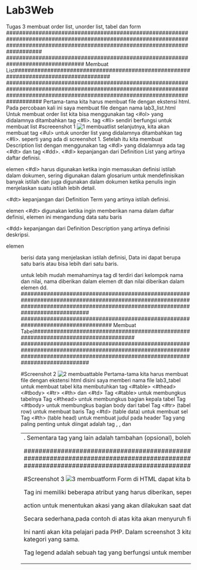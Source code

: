# Lab3Web
Tugas 3 membuat order list, unorder list, tabel dan form
###################################################################################################################################################################################
################################################################################ Membuat List######################################################################################
###################################################################################################################################################################################
Pertama-tama kita harus membuat file dengan ekstensi html. Pada percobaan kali ini saya membuat file dengan nama lab3_list.html
Untuk membuat order list kita bisa menggunakan tag <#ol> yang didalamnya ditambahkan tag <#li>. tag <#li> sendiri berfungsi untuk membuat list
 #screeenshot 1
 ![1 membuatlist](https://user-images.githubusercontent.com/59334580/115114836-7a085800-9fbb-11eb-9fe4-64baf75e97e2.png)
selanjutnya, kita akan membuat tag <#ul> untuk unorder list yang didalamnya ditambahkan tag <#li>. seperti yang ada di screenshot 1.
Setelah itu kita membuat Description list dengan menggunakan tag <#dl> yang didalamnya ada tag <#dt> dan tag <#dd>. <#dl> kepanjangan dari Definition List yang artinya daftar definisi.

elemen <#dl> harus digunakan ketika ingin memasukan definisi istilah dalam dokumen, sering digunakan dalam glosarium untuk mendefinisikan banyak istilah dan juga digunakan dalam dokumen ketika penulis ingin menjelaskan suatu istilah lebih detail.

<#dt> kepanjangan dari Definition Term yang artinya istilah definisi.

elemen <#dt> digunakan ketika ingin memberikan nama dalam daftar definisi, elemen ini mengandung data satu baris

<#dd> kepanjangan dari Definition Description yang artinya definisi deskripsi.

elemen <dd> berisi data yang menjelaskan istilah definisi, Data ini dapat berupa satu baris atau bisa lebih dari satu baris.

untuk lebih mudah memahaminya tag dl terdiri dari kelompok nama dan nilai, nama diberikan dalam elemen dt dan nilai diberikan dalam elemen dd.
#################################################################################################################################################################################
################################################################################ Membuat Tabel###################################################################################
#################################################################################################################################################################################

#Screenshot 2
![2 membuattable](https://user-images.githubusercontent.com/59334580/115115113-c56f3600-9fbc-11eb-8af3-a2bd8e41f4c1.png)
Pertama-tama kita harus membuat file dengan ekstensi html disini saya memberi nama file lab3_tabel
untuk membuat tabel kita membutuhkan tag <#table> <#thead> <#tbody> <#tr> <#th> dan <#td>
Tag <#table> untuk membungkus tabelnya
Tag <#thead> untuk membungkus bagian kepala tabel
Tag <#tbody> untuk membungkus bagian body dari tabel
Tag <#tr> (tabel row) untuk membuat baris
Tag <#td> (table data) untuk membuat sel
Tag <#th> (table head) untuk membuat judul pada header
Tag yang paling penting untuk diingat adalah tag <table>, <tr>, dan <td>. Sementara tag yang lain adalah tambahan (opsional), boleh digunakan boleh tidak.
 
 #################################################################################################################################################################################
################################################################################ Membuat Form####################################################################################
#################################################################################################################################################################################

#Screenshot 3
![3 membuatform](https://user-images.githubusercontent.com/59334580/115115284-cce30f00-9fbd-11eb-9a6b-158ad0cec484.png)
Form di HTML dapat kita buat dengan tag <#form>.

Tag ini memiliki beberapa atribut yang harus diberikan, seperti:

action untuk menentukan akasi yang akan dilakukan saat data dikirim.
method metode pengiriman data.
Untuk atribut action, kita dapat mengisinya dengan alaman URL dari endpoint yang akan memproses form.

Secara sederhana,pada contoh di atas kita akan menyuruh file prosess.php untuk memproses data form.

Ini nanti akan kita pelajari pada PHP.
Dalam screenshot 3 kita juga memerlukan tag <#legend> dan <#fieldset>
Tag fieldset adalah tag yang ada pada html yang memiliki fungsi untuk membungkus elemen – elemen input yang memilik kategori yang sama.

Tag legend adalah sebuah tag yang berfungsi untuk memberi atau menjadi caption dari tag fieldset.
